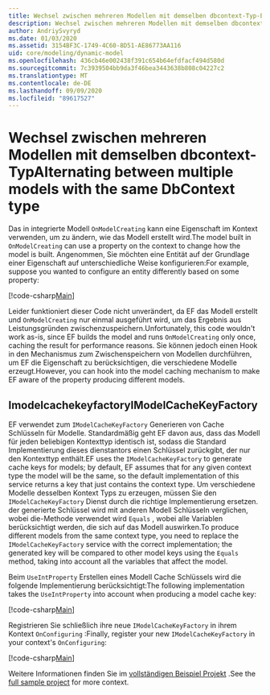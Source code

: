```yaml
---
title: Wechsel zwischen mehreren Modellen mit demselben dbcontext-Typ-EF Core
description: Wechsel zwischen mehreren Modellen mit demselben dbcontext-Typ mithilfe von Entity Framework Core
author: AndriySvyryd
ms.date: 01/03/2020
ms.assetid: 3154BF3C-1749-4C60-8D51-AE86773AA116
uid: core/modeling/dynamic-model
ms.openlocfilehash: 436cb46e002438f391c654b64efdfacf494d580d
ms.sourcegitcommit: 7c3939504bb9da3f46bea3443638b808c04227c2
ms.translationtype: MT
ms.contentlocale: de-DE
ms.lasthandoff: 09/09/2020
ms.locfileid: "89617527"
---
```

# <a name="alternating-between-multiple-models-with-the-same-dbcontext-type"></a><span data-ttu-id="77032-103">Wechsel zwischen mehreren Modellen mit demselben dbcontext-Typ</span><span class="sxs-lookup"><span data-stu-id="77032-103">Alternating between multiple models with the same DbContext type</span></span>

<span data-ttu-id="77032-104">Das in integrierte Modell `OnModelCreating` kann eine Eigenschaft im Kontext verwenden, um zu ändern, wie das Modell erstellt wird.</span><span class="sxs-lookup"><span data-stu-id="77032-104">The model built in `OnModelCreating` can use a property on the context to change how the model is built.</span></span> <span data-ttu-id="77032-105">Angenommen, Sie möchten eine Entität auf der Grundlage einer Eigenschaft auf unterschiedliche Weise konfigurieren:</span><span class="sxs-lookup"><span data-stu-id="77032-105">For example, suppose you wanted to configure an entity differently based on some property:</span></span>

[!code-csharp[Main](../../../samples/core/Modeling/DynamicModel/DynamicContext.cs?name=OnModelCreating)]

<span data-ttu-id="77032-106">Leider funktioniert dieser Code nicht unverändert, da EF das Modell erstellt und `OnModelCreating` nur einmal ausgeführt wird, um das Ergebnis aus Leistungsgründen zwischenzuspeichern.</span><span class="sxs-lookup"><span data-stu-id="77032-106">Unfortunately, this code wouldn't work as-is, since EF builds the model and runs `OnModelCreating` only once, caching the result for performance reasons.</span></span> <span data-ttu-id="77032-107">Sie können jedoch einen Hook in den Mechanismus zum Zwischenspeichern von Modellen durchführen, um EF die Eigenschaft zu berücksichtigen, die verschiedene Modelle erzeugt.</span><span class="sxs-lookup"><span data-stu-id="77032-107">However, you can hook into the model caching mechanism to make EF aware of the property producing different models.</span></span>

## <a name="imodelcachekeyfactory"></a><span data-ttu-id="77032-108">Imodelcachekeyfactory</span><span class="sxs-lookup"><span data-stu-id="77032-108">IModelCacheKeyFactory</span></span>

<span data-ttu-id="77032-109">EF verwendet zum `IModelCacheKeyFactory` Generieren von Cache Schlüsseln für Modelle. Standardmäßig geht EF davon aus, dass das Modell für jeden beliebigen Kontexttyp identisch ist, sodass die Standard Implementierung dieses dienstantors einen Schlüssel zurückgibt, der nur den Kontexttyp enthält.</span><span class="sxs-lookup"><span data-stu-id="77032-109">EF uses the `IModelCacheKeyFactory` to generate cache keys for models; by default, EF assumes that for any given context type the model will be the same, so the default implementation of this service returns a key that just contains the context type.</span></span> <span data-ttu-id="77032-110">Um verschiedene Modelle desselben Kontext Typs zu erzeugen, müssen Sie den `IModelCacheKeyFactory` Dienst durch die richtige Implementierung ersetzen. der generierte Schlüssel wird mit anderen Modell Schlüsseln verglichen, wobei die-Methode verwendet wird `Equals` , wobei alle Variablen berücksichtigt werden, die sich auf das Modell auswirken.</span><span class="sxs-lookup"><span data-stu-id="77032-110">To produce different models from the same context type, you need to replace the `IModelCacheKeyFactory` service with the correct implementation; the generated key will be compared to other model keys using the `Equals` method, taking into account all the variables that affect the model.</span></span>

<span data-ttu-id="77032-111">Beim `UseIntProperty` Erstellen eines Modell Cache Schlüssels wird die folgende Implementierung berücksichtigt:</span><span class="sxs-lookup"><span data-stu-id="77032-111">The following implementation takes the `UseIntProperty` into account when producing a model cache key:</span></span>

[!code-csharp[Main](../../../samples/core/Modeling/DynamicModel/DynamicModelCacheKeyFactory.cs?name=DynamicModel)]

<span data-ttu-id="77032-112">Registrieren Sie schließlich ihre neue `IModelCacheKeyFactory` in ihrem Kontext `OnConfiguring` :</span><span class="sxs-lookup"><span data-stu-id="77032-112">Finally, register your new `IModelCacheKeyFactory` in your context's `OnConfiguring`:</span></span>

[!code-csharp[Main](../../../samples/core/Modeling/DynamicModel/DynamicContext.cs?name=OnConfiguring)]

<span data-ttu-id="77032-113">Weitere Informationen finden Sie im [vollständigen Beispiel Projekt](https://github.com/dotnet/EntityFramework.Docs/tree/master/samples/core/Modeling/DynamicModel) .</span><span class="sxs-lookup"><span data-stu-id="77032-113">See the [full sample project](https://github.com/dotnet/EntityFramework.Docs/tree/master/samples/core/Modeling/DynamicModel) for more context.</span></span>
